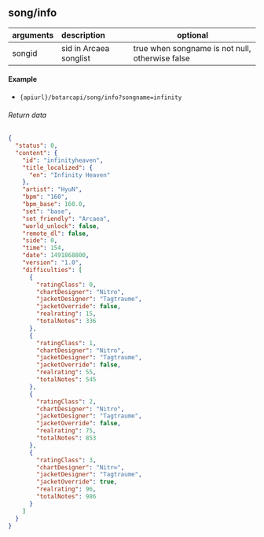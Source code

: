 ## song/info

| arguments  | description                                                                | optional                                        |
|:-----------|:---------------------------------------------------------------------------|-------------------------------------------------|
| songid     | sid in Arcaea songlist                                                     | true when songname is not null, otherwise false |

#### Example

+ `{apiurl}/botarcapi/song/info?songname=infinity`

###### Return data

```json
{
  "status": 0,
  "content": {
    "id": "infinityheaven",
    "title_localized": {
      "en": "Infinity Heaven"
    },
    "artist": "HyuN",
    "bpm": "160",
    "bpm_base": 160.0,
    "set": "base",
    "set_friendly": "Arcaea",
    "world_unlock": false,
    "remote_dl": false,
    "side": 0,
    "time": 154,
    "date": 1491868800,
    "version": "1.0",
    "difficulties": [
      {
        "ratingClass": 0,
        "chartDesigner": "Nitro",
        "jacketDesigner": "Tagtraume",
        "jacketOverride": false,
        "realrating": 15,
        "totalNotes": 336
      },
      {
        "ratingClass": 1,
        "chartDesigner": "Nitro",
        "jacketDesigner": "Tagtraume",
        "jacketOverride": false,
        "realrating": 55,
        "totalNotes": 545
      },
      {
        "ratingClass": 2,
        "chartDesigner": "Nitro",
        "jacketDesigner": "Tagtraume",
        "jacketOverride": false,
        "realrating": 75,
        "totalNotes": 853
      },
      {
        "ratingClass": 3,
        "chartDesigner": "Nitr∞",
        "jacketDesigner": "Tagtraume",
        "jacketOverride": true,
        "realrating": 96,
        "totalNotes": 986
      }
    ]
  }
}
```

